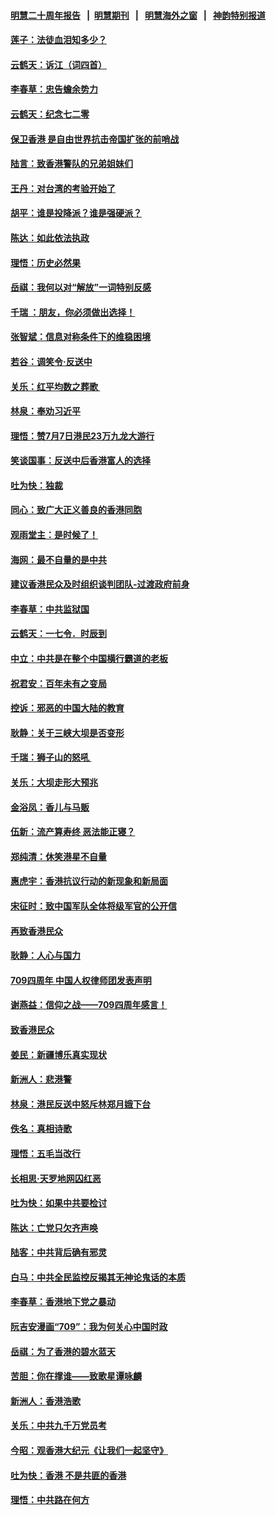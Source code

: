 #### [明慧二十周年报告](https://github.com/gfw-breaker/mh-reports/blob/master/README.md?t=07210600) &nbsp;&nbsp;|&nbsp;&nbsp;[明慧期刊](https://github.com/gfw-breaker/mh-qikan) &nbsp;&nbsp;|&nbsp;&nbsp; [明慧海外之窗](https://github.com/gfw-breaker/mh-news/blob/master/README.md?t=07210600) &nbsp;&nbsp;|&nbsp;&nbsp; [神韵特别报道](https://github.com/gfw-breaker/mh-news/blob/master/shenyun.md?t=07210600) 

#### [莲子：法徒血泪知多少？](../pages/nsc993/n11397534.md?t=07210600) 

#### [云鹤天：诉江（词四首）](../pages/nsc993/n11397502.md?t=07210600) 

#### [李春草：忠告蟾余势力](../pages/nsc993/n11396852.md?t=07210600) 

#### [云鹤天：纪念七二零](../pages/nsc993/n11396646.md?t=07210600) 

#### [保卫香港 是自由世界抗击帝国扩张的前哨战](../pages/nsc993/n11393186.md?t=07210600) 

#### [陆言：致香港警队的兄弟姐妹们](../pages/nsc993/n11392281.md?t=07210600) 

#### [王丹：对台湾的考验开始了](../pages/nsc993/n11391258.md?t=07210600) 

#### [胡平：谁是投降派？谁是强硬派？](../pages/nsc993/n11391224.md?t=07210600) 

#### [陈达：如此依法执政](../pages/nsc993/n11388999.md?t=07210600) 

#### [理悟：历史必然果](../pages/nsc993/n11388741.md?t=07210600) 

#### [岳祺：我何以对“解放”一词特别反感](../pages/nsc993/n11385696.md?t=07210600) 

#### [千瑞 ：朋友，你必须做出选择！](../pages/nsc993/n11384949.md?t=07210600) 

#### [张智斌：信息对称条件下的维稳困境](../pages/nsc993/n11384812.md?t=07210600) 

#### [若谷：调笑令‧反送中](../pages/nsc993/n11383745.md?t=07210600) 

#### [关乐：红平均数之葬歌 ](../pages/nsc993/n11383498.md?t=07210600) 

#### [林泉：奉劝习近平](../pages/nsc993/n11383487.md?t=07210600) 

#### [理悟：赞7月7日港民23万九龙大游行](../pages/nsc993/n11383473.md?t=07210600) 

#### [笑谈国事：反送中后香港富人的选择](../pages/nsc993/n11382020.md?t=07210600) 

#### [吐为快：独裁](../pages/nsc993/n11382755.md?t=07210600) 

#### [同心：致广大正义善良的香港同胞](../pages/nsc993/n11382745.md?t=07210600) 

#### [观雨堂主：是时候了！](../pages/nsc993/n11382737.md?t=07210600) 

#### [海网：最不自量的是中共](../pages/nsc993/n11380440.md?t=07210600) 

#### [建议香港民众及时组织谈判团队-过渡政府前身](../pages/nsc993/n11379909.md?t=07210600) 

#### [李春草：中共监狱国](../pages/nsc993/n11378989.md?t=07210600) 

#### [云鹤天：一七令．时辰到](../pages/nsc993/n11379260.md?t=07210600) 

#### [中立：中共是在整个中国横行霸道的老板](../pages/nsc993/n11378382.md?t=07210600) 

#### [祝君安：百年未有之变局](../pages/nsc993/n11378376.md?t=07210600) 

#### [控诉：邪恶的中国大陆的教育](../pages/nsc993/n11378344.md?t=07210600) 

#### [耿静：关于三峡大坝是否变形](../pages/nsc993/n11375879.md?t=07210600) 

#### [千瑞：狮子山的怒吼 ](../pages/nsc993/n11375644.md?t=07210600) 

#### [关乐：大坝走形大预兆](../pages/nsc993/n11375629.md?t=07210600) 

#### [金浴凤：香儿与马贩](../pages/nsc993/n11375580.md?t=07210600) 

#### [伍新：流产算寿终  恶法能正寝？](../pages/nsc993/n11375581.md?t=07210600) 

#### [郑纯清：休笑港星不自量](../pages/nsc993/n11375555.md?t=07210600) 

#### [惠虎宇：香港抗议行动的新现象和新局面](../pages/nsc993/n11375501.md?t=07210600) 

#### [宋征时：致中国军队全体将级军官的公开信](../pages/nsc993/n11373354.md?t=07210600) 

#### [再致香港民众](../pages/nsc993/n11373870.md?t=07210600) 

#### [耿静：人心与国力](../pages/nsc993/n11373759.md?t=07210600) 

#### [709四周年 中国人权律师团发表声明](../pages/nsc993/n11373565.md?t=07210600) 

#### [谢燕益：信仰之战——709四周年感言！](../pages/nsc993/n11373388.md?t=07210600) 

#### [致香港民众](../pages/nsc993/n11373286.md?t=07210600) 

#### [姜民：新疆博乐真实现状](../pages/nsc993/n11371223.md?t=07210600) 

#### [新洲人：悲港警](../pages/nsc993/n11371174.md?t=07210600) 

#### [林泉：港民反送中怒斥林郑月娥下台](../pages/nsc993/n11370676.md?t=07210600) 

#### [佚名：真相诗歌](../pages/nsc993/n11370666.md?t=07210600) 

#### [理悟：五毛当改行](../pages/nsc993/n11369314.md?t=07210600) 

#### [长相思‧天罗地网囚红恶](../pages/nsc993/n11368444.md?t=07210600) 

#### [吐为快：如果中共要检讨](../pages/nsc993/n11368441.md?t=07210600) 

#### [陈达：亡党只欠齐声唤](../pages/nsc993/n11367838.md?t=07210600) 

#### [陆客：中共背后确有邪灵](../pages/nsc993/n11365263.md?t=07210600) 

#### [白马：中共全民监控反揭其无神论鬼话的本质](../pages/nsc993/n11365236.md?t=07210600) 

#### [李春草：香港地下党之暴动](../pages/nsc993/n11365210.md?t=07210600) 

#### [阮吉安漫画“709”：我为何关心中国时政](../pages/nsc993/n11362127.md?t=07210600) 

#### [岳祺：为了香港的碧水蓝天](../pages/nsc993/n11362627.md?t=07210600) 

#### [苦胆：你在撑谁——致歌星谭咏麟](../pages/nsc993/n11361348.md?t=07210600) 

#### [新洲人：香港浩歌](../pages/nsc993/n11361334.md?t=07210600) 

#### [关乐：中共九千万党员考](../pages/nsc993/n11361304.md?t=07210600) 

#### [今昭：观香港大纪元《让我们一起坚守》](../pages/nsc993/n11361244.md?t=07210600) 

#### [吐为快：香港  不是共匪的香港](../pages/nsc993/n11360918.md?t=07210600) 

#### [理悟：中共路在何方](../pages/nsc993/n11360509.md?t=07210600) 

